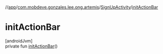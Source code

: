 //[app](../../../index.md)/[com.mobdeve.gonzales.lee.ong.artemis](../index.md)/[SignUpActivity](index.md)/[initActionBar](init-action-bar.md)

# initActionBar

[androidJvm]\
private fun [initActionBar](init-action-bar.md)()
